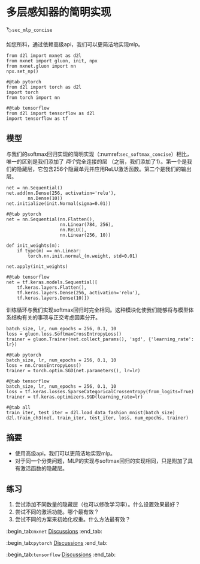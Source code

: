 # 多层感知器的简明实现
:label:`sec_mlp_concise`

如您所料，通过依赖高级api，我们可以更简洁地实现mlp。

```{.python .input}
from d2l import mxnet as d2l
from mxnet import gluon, init, npx
from mxnet.gluon import nn
npx.set_np()
```

```{.python .input}
#@tab pytorch
from d2l import torch as d2l
import torch
from torch import nn
```

```{.python .input}
#@tab tensorflow
from d2l import tensorflow as d2l
import tensorflow as tf
```

## 模型

与我们的softmax回归实现的简明实现（:numref:`sec_softmax_concise`）相比，唯一的区别是我们添加了
*两个*完全连接的层
（之前，我们添加了*1*）。第一个是我们的隐藏层，它包含256个隐藏单元并应用ReLU激活函数。第二个是我们的输出层。

```{.python .input}
net = nn.Sequential()
net.add(nn.Dense(256, activation='relu'),
        nn.Dense(10))
net.initialize(init.Normal(sigma=0.01))
```

```{.python .input}
#@tab pytorch
net = nn.Sequential(nn.Flatten(),
                    nn.Linear(784, 256),
                    nn.ReLU(),
                    nn.Linear(256, 10))

def init_weights(m):
    if type(m) == nn.Linear:
        torch.nn.init.normal_(m.weight, std=0.01)

net.apply(init_weights)
```

```{.python .input}
#@tab tensorflow
net = tf.keras.models.Sequential([
    tf.keras.layers.Flatten(),
    tf.keras.layers.Dense(256, activation='relu'),
    tf.keras.layers.Dense(10)])
```

训练循环与我们实现softmax回归时完全相同。这种模块化使我们能够将与模型体系结构有关的事项与正交考虑因素分开。

```{.python .input}
batch_size, lr, num_epochs = 256, 0.1, 10
loss = gluon.loss.SoftmaxCrossEntropyLoss()
trainer = gluon.Trainer(net.collect_params(), 'sgd', {'learning_rate': lr})
```

```{.python .input}
#@tab pytorch
batch_size, lr, num_epochs = 256, 0.1, 10
loss = nn.CrossEntropyLoss()
trainer = torch.optim.SGD(net.parameters(), lr=lr)
```

```{.python .input}
#@tab tensorflow
batch_size, lr, num_epochs = 256, 0.1, 10
loss = tf.keras.losses.SparseCategoricalCrossentropy(from_logits=True)
trainer = tf.keras.optimizers.SGD(learning_rate=lr)
```

```{.python .input}
#@tab all
train_iter, test_iter = d2l.load_data_fashion_mnist(batch_size)
d2l.train_ch3(net, train_iter, test_iter, loss, num_epochs, trainer)
```

## 摘要

* 使用高级api，我们可以更简洁地实现mlp。
* 对于同一个分类问题，MLP的实现与softmax回归的实现相同，只是附加了具有激活函数的隐藏层。

## 练习

1. 尝试添加不同数量的隐藏层（也可以修改学习率）。什么设置效果最好？
1. 尝试不同的激活功能。哪个最有效？
1. 尝试不同的方案来初始化权重。什么方法最有效？

:begin_tab:`mxnet`
[Discussions](https://discuss.d2l.ai/t/94)
:end_tab:

:begin_tab:`pytorch`
[Discussions](https://discuss.d2l.ai/t/95)
:end_tab:

:begin_tab:`tensorflow`
[Discussions](https://discuss.d2l.ai/t/262)
:end_tab:
